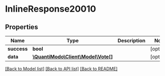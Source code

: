 # InlineResponse20010

## Properties
Name | Type | Description | Notes
------------ | ------------- | ------------- | -------------
**success** | **bool** |  | [optional] 
**data** | [**\QuantiModo\Client\Model\Vote[]**](Vote.md) |  | [optional] 

[[Back to Model list]](../README.md#documentation-for-models) [[Back to API list]](../README.md#documentation-for-api-endpoints) [[Back to README]](../README.md)


